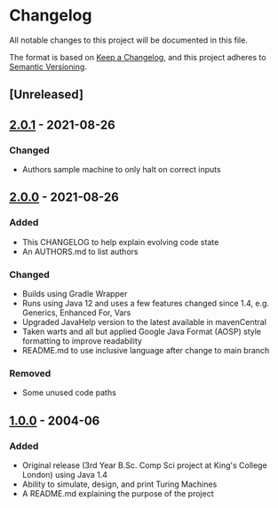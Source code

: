 # Changelog
All notable changes to this project will be documented in this file.

The format is based on [Keep a Changelog](https://keepachangelog.com/en/1.0.0/),
and this project adheres to [Semantic Versioning](https://semver.org/spec/v2.0.0.html).

## [Unreleased]

## [2.0.1] - 2021-08-26
### Changed
- Authors sample machine to only halt on correct inputs

## [2.0.0] - 2021-08-26
### Added
- This CHANGELOG to help explain evolving code state 
- An AUTHORS.md to list authors
### Changed
- Builds using Gradle Wrapper
- Runs using Java 12 and uses a few features changed since 1.4, e.g. Generics, Enhanced For, Vars
- Upgraded JavaHelp version to the latest available in mavenCentral
- Taken warts and all but applied Google Java Format (AOSP) style formatting to improve readability
- README.md to use inclusive language after change to main branch
### Removed
- Some unused code paths

## [1.0.0] - 2004-06
### Added
- Original release (3rd Year B.Sc. Comp Sci project at King's College London) using Java 1.4
- Ability to simulate, design, and print Turing Machines
- A README.md explaining the purpose of the project

[2.0.1]: https://github.com/blacish/visuturing/compare/v2.0.0...v2.0.1
[2.0.0]: https://github.com/blacish/visuturing/compare/v1.0.0...v2.0.0
[1.0.0]: https://github.com/blacish/visuturing/releases/tag/v1.0.0